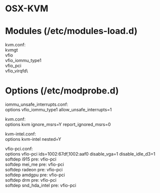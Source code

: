 # OSX-KVM


# Modules (/etc/modules-load.d)
kvm.conf:\
kvmgt\
vfio\
vfio_iommu_type1\
vfio_pci\
vfio_virqfd\


# Options (/etc/modprobe.d)
iommu_unsafe_interrupts.conf:\
options vfio_iommu_type1 allow_unsafe_interrupts=1

kvm.conf:\
options kvm ignore_msrs=Y report_ignored_msrs=0

kvm-intel.conf:\
options kvm-intel nested=Y

vfio-pci.conf:\
options vfio-pci ids=1002:67df,1002:aaf0 disable_vga=1 disable_idle_d3=1\
softdep i915 pre: vfio-pci\
softdep mei_me pre: vfio-pci\
softdep radeon pre: vfio-pci\
softdep amdgpu pre: vfio-pci\
softdep drm pre: vfio-pci\
softdep snd_hda_intel pre: vfio-pci
